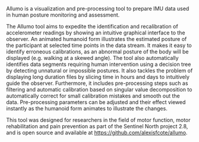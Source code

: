 Allumo is a visualization and pre-processing tool to prepare IMU data used in human posture monitoring and assessment.

The Allumo tool aims to expedite the identification and recalibration of accelerometer readings by showing an intuitive graphical interface to the observer. An animated humanoid form illustrates the estimated posture of the participant at selected time points in the data stream. It makes it easy to identify erroneous calibrations, as an abnormal posture of the body will be displayed (e.g. walking at a skewed angle). The tool also automatically identifies data segments requiring human intervention using a decision tree by detecting unnatural or impossible postures. It also tackles the problem of displaying long duration files by slicing time in hours and days to intuitively guide the observer. Furthermore, it includes pre-processing steps such as filtering and automatic calibration based on singular value decomposition to automatically correct for small calibration mistakes and smooth out the data. Pre-processing parameters can be adjusted and their effect viewed instantly as the humanoid form animates to illustrate the changes.

This tool was designed for researchers in the field of motor function, motor rehabilitation and pain prevention as part of the Sentinel North project 2.8, and is open source and available at https://github.com/alexisfcote/allumo.
